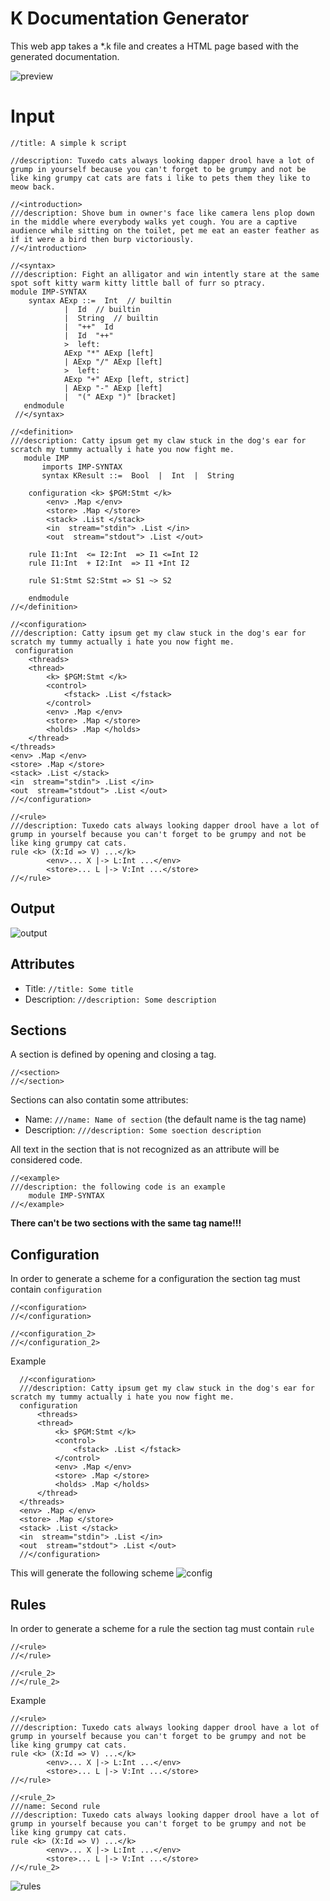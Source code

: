 
  

# K Documentation Generator
This web app takes a *.k file and creates a HTML page based with the generated documentation.

![preview](https://s.nimbusweb.me/attachment/2431062/7u6fr48qxh3pk8irofhr/tYcubzCyXSV8XGak/screenshot-localhost-44368-2019.01.08-17-30-00.png)
# Input

    //title: A simple k script

	//description: Tuxedo cats always looking dapper drool have a lot of grump in yourself because you can't forget to be grumpy and not be like king grumpy cat cats are fats i like to pets them they like to meow back.

	//<introduction>
	///description: Shove bum in owner's face like camera lens plop down in the middle where everybody walks yet cough. You are a captive audience while sitting on the toilet, pet me eat an easter feather as if it were a bird then burp victoriously.
	//</introduction>

	//<syntax>
	///description: Fight an alligator and win intently stare at the same spot soft kitty warm kitty little ball of furr so ptracy.
	module IMP-SYNTAX
	    syntax AExp ::=  Int  // builtin
		        |  Id  // builtin
		        |  String  // builtin
		        |  "++"  Id
		        |  Id  "++"
		        >  left:
		        AExp "*" AExp [left]
		        | AExp "/" AExp [left]
		        >  left:
		        AExp "+" AExp [left, strict]
		        | AExp "-" AExp [left]
		        |  "(" AExp ")" [bracket]
	   endmodule
	 //</syntax>
	 
	//<definition>
	///description: Catty ipsum get my claw stuck in the dog's ear for scratch my tummy actually i hate you now fight me.
	   module IMP
	       imports IMP-SYNTAX  
	       syntax KResult ::=  Bool  |  Int  |  String
	          
	    configuration <k> $PGM:Stmt </k>
	        <env> .Map </env>
	        <store> .Map </store>
	        <stack> .List </stack>
	        <in  stream="stdin"> .List </in>
	        <out  stream="stdout"> .List </out>
	    
	    rule I1:Int  <= I2:Int  => I1 <=Int I2
	    rule I1:Int  + I2:Int  => I1 +Int I2
	      
	    rule S1:Stmt S2:Stmt => S1 ~> S2
	    
	    endmodule
	//</definition>

	//<configuration>
	///description: Catty ipsum get my claw stuck in the dog's ear for scratch my tummy actually i hate you now fight me.
	 configuration 
	    <threads>
	    <thread>
	        <k> $PGM:Stmt </k>
	        <control>
	            <fstack> .List </fstack>
	        </control>
	        <env> .Map </env>
	        <store> .Map </store>
	        <holds> .Map </holds>
	    </thread>
	</threads>
	<env> .Map </env>
	<store> .Map </store>
	<stack> .List </stack>
	<in  stream="stdin"> .List </in>
	<out  stream="stdout"> .List </out>
	//</configuration>

	//<rule>
	///description: Tuxedo cats always looking dapper drool have a lot of grump in yourself because you can't forget to be grumpy and not be like king grumpy cat cats.
	rule <k> (X:Id => V) ...</k>
	        <env>... X |-> L:Int ...</env>
	        <store>... L |-> V:Int ...</store>
	//</rule>

## Output
  ![output](https://s.nimbusweb.me/attachment/2430650/4pllw6fweuwoosnh6mal/mfAqdMBuodeVxW6p/screenshot-localhost-44368-2019.01.08-15-31-08.png)

## Attributes
- Title: `//title: Some title`
- Description: `//description: Some description`

## Sections
A section is defined by opening and closing a tag.

    //<section>
    //</section>

Sections can also contatin some attributes:
- Name: `///name: Name of section` (the default name is the tag name)
- Description: `///description: Some soection description`

All text in the section that is not recognized as an attribute will be considered code.
	
	//<example>
	///description: the following code is an example
		module IMP-SYNTAX
	//</example>

**There can't be two sections with the same tag name!!!**

## Configuration
In order to generate a scheme for a configuration the section tag must contain `configuration`

    //<configuration>
    //</configuration>
    
    //<configuration_2>
    //</configuration_2>
    
Example
   

	  //<configuration>
      ///description: Catty ipsum get my claw stuck in the dog's ear for scratch my tummy actually i hate you now fight me.
      configuration 
          <threads>
          <thread>
              <k> $PGM:Stmt </k>
              <control>
                  <fstack> .List </fstack>
              </control>
              <env> .Map </env>
              <store> .Map </store>
              <holds> .Map </holds>
          </thread>
      </threads>
      <env> .Map </env>
      <store> .Map </store>
      <stack> .List </stack>
      <in  stream="stdin"> .List </in>
      <out  stream="stdout"> .List </out>
      //</configuration>

This will generate the following scheme
![config](https://s.nimbusweb.me/attachment/2430673/ilz8dp2lscechgchxplv/b81BxTPr7wQDetSQ/screenshot-localhost-44368-2019.01.08-15-39-15.png)

## Rules
In order to generate a scheme for a rule the section tag must contain `rule`
   

    //<rule>
    //</rule>
    
    //<rule_2>
    //</rule_2>
Example

    //<rule>
    ///description: Tuxedo cats always looking dapper drool have a lot of grump in yourself because you can't forget to be grumpy and not be like king grumpy cat cats.
    rule <k> (X:Id => V) ...</k>
            <env>... X |-> L:Int ...</env>
            <store>... L |-> V:Int ...</store>
    //</rule>
    
    //<rule_2>
    ///name: Second rule
    ///description: Tuxedo cats always looking dapper drool have a lot of grump in yourself because you can't forget to be grumpy and not be like king grumpy cat cats.
    rule <k> (X:Id => V) ...</k>
            <env>... X |-> L:Int ...</env>
            <store>... L |-> V:Int ...</store>
    //</rule_2>

![rules](https://s.nimbusweb.me/attachment/2430984/qki7hg0h2ib14qtvnimu/OLt3KMQvLxkQ6kmC/screenshot-localhost-44368-2019.01.08-17-06-31.png)